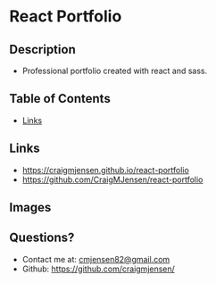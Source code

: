# React Portfolio


## Description

- Professional portfolio created with react and sass.

## Table of Contents

- [Links](#links)

## Links

- https://craigmjensen.github.io/react-portfolio
- https://github.com/CraigMJensen/react-portfolio



## Images


## Questions?

- Contact me at: cmjensen82@gmail.com
- Github: https://github.com/craigmjensen/
